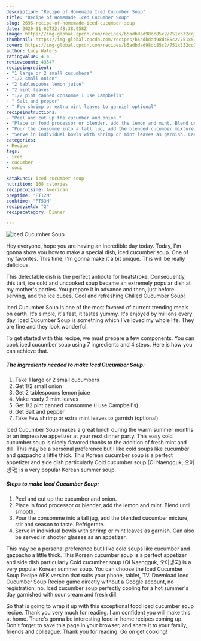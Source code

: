 ```yaml
---
description: "Recipe of Homemade Iced Cucumber Soup"
title: "Recipe of Homemade Iced Cucumber Soup"
slug: 2696-recipe-of-homemade-iced-cucumber-soup
date: 2020-11-02T22:48:38.958Z
image: https://img-global.cpcdn.com/recipes/b5adbdad98dc85c2/751x532cq70/iced-cucumber-soup-recipe-main-photo.jpg
thumbnail: https://img-global.cpcdn.com/recipes/b5adbdad98dc85c2/751x532cq70/iced-cucumber-soup-recipe-main-photo.jpg
cover: https://img-global.cpcdn.com/recipes/b5adbdad98dc85c2/751x532cq70/iced-cucumber-soup-recipe-main-photo.jpg
author: Lucy Waters
ratingvalue: 4.4
reviewcount: 43547
recipeingredient:
- "1 large or 2 small cucumbers"
- "1/2 small onion"
- "2 tablespoons lemon juice"
- "2 mint leaves"
- "1/2 pint canned consomme I use Campbells"
- " Salt and pepper"
- " Few shrimp or extra mint leaves to garnish optional"
recipeinstructions:
- "Peel and cut up the cucumber and onion."
- "Place in food processor or blender, add the lemon and mint. Blend until smooth."
- "Pour the consomme into a tall jug, add the blended cucumber mixture, stir and season to taste. Refrigerate."
- "Serve in individual bowls with shrimp or mint leaves as garnish. Can also be served in shooter glasses as an appetizer."
categories:
- Recipe
tags:
- iced
- cucumber
- soup

katakunci: iced cucumber soup 
nutrition: 168 calories
recipecuisine: American
preptime: "PT12M"
cooktime: "PT53M"
recipeyield: "2"
recipecategory: Dinner

---
```



![Iced Cucumber Soup](https://img-global.cpcdn.com/recipes/b5adbdad98dc85c2/751x532cq70/iced-cucumber-soup-recipe-main-photo.jpg)

Hey everyone, hope you are having an incredible day today. Today, I'm gonna show you how to make a special dish, iced cucumber soup. One of my favorites. This time, I'm gonna make it a bit unique. This will be really delicious.

This delectable dish is the perfect antidote for heatstroke. Consequently, this tart, ice cold and uncooked soup became an extremely popular dish at my mother&#39;s parties. You prepare it in advance and then, just before serving, add the ice cubes. Cool and refreshing Chilled Cucumber Soup!

Iced Cucumber Soup is one of the most favored of current trending meals on earth. It's simple, it's fast, it tastes yummy. It's enjoyed by millions every day. Iced Cucumber Soup is something which I've loved my whole life. They are fine and they look wonderful.


To get started with this recipe, we must prepare a few components. You can cook iced cucumber soup using 7 ingredients and 4 steps. Here is how you can achieve that.

<!--inarticleads1-->

##### The ingredients needed to make Iced Cucumber Soup:

1. Take 1 large or 2 small cucumbers
1. Get 1/2 small onion
1. Get 2 tablespoons lemon juice
1. Make ready 2 mint leaves
1. Get 1/2 pint canned consomme (I use Campbell&#39;s)
1. Get  Salt and pepper
1. Take  Few shrimp or extra mint leaves to garnish (optional)


Iced Cucumber Soup makes a great lunch during the warm summer months or an impressive appetizer at your next dinner party. This easy cold cucumber soup is nicely flavored thanks to the addition of fresh mint and dill. This may be a personal preference but I like cold soups like cucumber and gazpacho a little thick. This Korean cucumber soup is a perfect appetizer and side dish particularly Cold cucumber soup (Oi Naengguk, 오이냉국) is a very popular Korean summer soup. 

<!--inarticleads2-->

##### Steps to make Iced Cucumber Soup:

1. Peel and cut up the cucumber and onion.
1. Place in food processor or blender, add the lemon and mint. Blend until smooth.
1. Pour the consomme into a tall jug, add the blended cucumber mixture, stir and season to taste. Refrigerate.
1. Serve in individual bowls with shrimp or mint leaves as garnish. Can also be served in shooter glasses as an appetizer.


This may be a personal preference but I like cold soups like cucumber and gazpacho a little thick. This Korean cucumber soup is a perfect appetizer and side dish particularly Cold cucumber soup (Oi Naengguk, 오이냉국) is a very popular Korean summer soup. You can choose the Iced Cucumber Soup Recipe APK version that suits your phone, tablet, TV. Download Iced Cucumber Soup Recipe game directly without a Google account, no registration, no. Iced cucumber soup perfectly cooling for a hot summer&#39;s day garnished with sour cream and fresh dill. 

So that is going to wrap it up with this exceptional food iced cucumber soup recipe. Thank you very much for reading. I am confident you will make this at home. There's gonna be interesting food in home recipes coming up. Don't forget to save this page in your browser, and share it to your family, friends and colleague. Thank you for reading. Go on get cooking!
